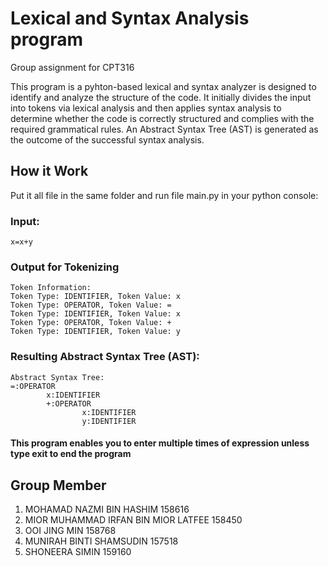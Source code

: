# Lexical and Syntax Analysis program
Group assignment for CPT316

This program is a pyhton-based lexical and syntax analyzer is designed to identify and analyze the structure of the code. It initially divides the input into tokens via lexical analysis and then applies syntax analysis to determine whether the code is correctly structured and complies with the required grammatical rules. An Abstract Syntax Tree (AST) is generated as the outcome of the successful syntax analysis.

## How it Work
Put it all file in the same folder and run file main.py in your python console:

### Input:
```
x=x+y
```

### Output for Tokenizing
```
Token Information:
Token Type: IDENTIFIER, Token Value: x
Token Type: OPERATOR, Token Value: =
Token Type: IDENTIFIER, Token Value: x
Token Type: OPERATOR, Token Value: +
Token Type: IDENTIFIER, Token Value: y
```

### Resulting Abstract Syntax Tree (AST):

```
Abstract Syntax Tree:
=:OPERATOR
        x:IDENTIFIER
        +:OPERATOR
                x:IDENTIFIER
                y:IDENTIFIER
```

#### This program enables you to enter multiple times of expression unless type exit to end the program

## Group Member

1) MOHAMAD NAZMI BIN HASHIM 158616 
2) MIOR MUHAMMAD IRFAN BIN MIOR LATFEE 158450 
3) OOI JING MIN 158768 
4) MUNIRAH BINTI SHAMSUDIN 157518 
5) SHONEERA SIMIN 159160 


